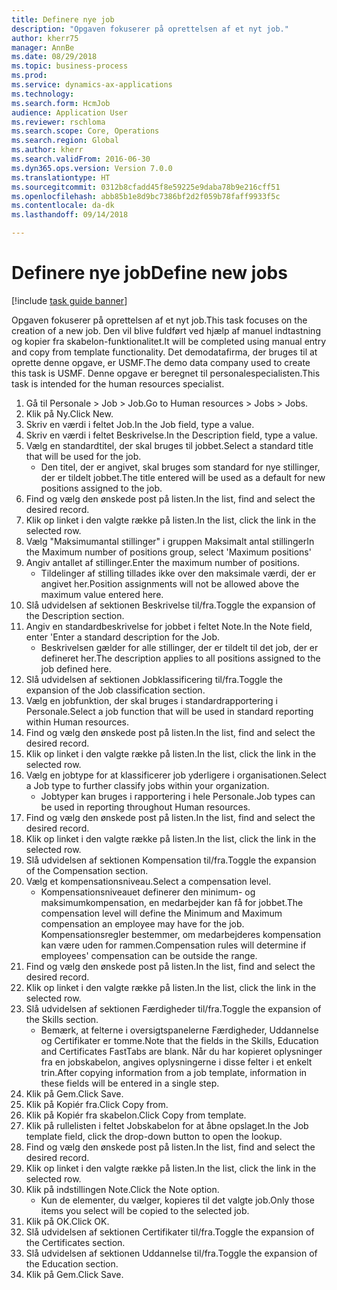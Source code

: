 ```yaml
--- 
title: Definere nye job
description: "Opgaven fokuserer på oprettelsen af et nyt job."
author: kherr75
manager: AnnBe
ms.date: 08/29/2018
ms.topic: business-process
ms.prod: 
ms.service: dynamics-ax-applications
ms.technology: 
ms.search.form: HcmJob
audience: Application User
ms.reviewer: rschloma
ms.search.scope: Core, Operations
ms.search.region: Global
ms.author: kherr
ms.search.validFrom: 2016-06-30
ms.dyn365.ops.version: Version 7.0.0
ms.translationtype: HT
ms.sourcegitcommit: 0312b8cfadd45f8e59225e9daba78b9e216cff51
ms.openlocfilehash: abb85b1e8d9bc7386bf2d2f059b78faff9933f5c
ms.contentlocale: da-dk
ms.lasthandoff: 09/14/2018

---
```

# <a name="define-new-jobs"></a><span data-ttu-id="ed71c-103">Definere nye job</span><span class="sxs-lookup"><span data-stu-id="ed71c-103">Define new jobs</span></span>

[!include [task guide banner](../../includes/task-guide-banner.md)]

<span data-ttu-id="ed71c-104">Opgaven fokuserer på oprettelsen af et nyt job.</span><span class="sxs-lookup"><span data-stu-id="ed71c-104">This task focuses on the creation of a new job.</span></span> <span data-ttu-id="ed71c-105">Den vil blive fuldført ved hjælp af manuel indtastning og kopier fra skabelon-funktionalitet.</span><span class="sxs-lookup"><span data-stu-id="ed71c-105">It will be completed using manual entry and copy from template functionality.</span></span> <span data-ttu-id="ed71c-106">Det demodatafirma, der bruges til at oprette denne opgave, er USMF.</span><span class="sxs-lookup"><span data-stu-id="ed71c-106">The demo data company used to create this task is USMF.</span></span> <span data-ttu-id="ed71c-107">Denne opgave er beregnet til personalespecialisten.</span><span class="sxs-lookup"><span data-stu-id="ed71c-107">This task is intended for the human resources specialist.</span></span>

1. <span data-ttu-id="ed71c-108">Gå til Personale > Job > Job.</span><span class="sxs-lookup"><span data-stu-id="ed71c-108">Go to Human resources > Jobs > Jobs.</span></span>
2. <span data-ttu-id="ed71c-109">Klik på Ny.</span><span class="sxs-lookup"><span data-stu-id="ed71c-109">Click New.</span></span>
3. <span data-ttu-id="ed71c-110">Skriv en værdi i feltet Job.</span><span class="sxs-lookup"><span data-stu-id="ed71c-110">In the Job field, type a value.</span></span>
4. <span data-ttu-id="ed71c-111">Skriv en værdi i feltet Beskrivelse.</span><span class="sxs-lookup"><span data-stu-id="ed71c-111">In the Description field, type a value.</span></span>
5. <span data-ttu-id="ed71c-112">Vælg en standardtitel, der skal bruges til jobbet.</span><span class="sxs-lookup"><span data-stu-id="ed71c-112">Select a standard title that will be used for the job.</span></span> 
    * <span data-ttu-id="ed71c-113">Den titel, der er angivet, skal bruges som standard for nye stillinger, der er tildelt jobbet.</span><span class="sxs-lookup"><span data-stu-id="ed71c-113">The title entered will be used as a default for new positions assigned to the job.</span></span>  
6. <span data-ttu-id="ed71c-114">Find og vælg den ønskede post på listen.</span><span class="sxs-lookup"><span data-stu-id="ed71c-114">In the list, find and select the desired record.</span></span>
7. <span data-ttu-id="ed71c-115">Klik op linket i den valgte række på listen.</span><span class="sxs-lookup"><span data-stu-id="ed71c-115">In the list, click the link in the selected row.</span></span>
8. <span data-ttu-id="ed71c-116">Vælg "Maksimumantal stillinger" i gruppen Maksimalt antal stillinger</span><span class="sxs-lookup"><span data-stu-id="ed71c-116">In the Maximum number of positions group, select 'Maximum positions'</span></span>
9. <span data-ttu-id="ed71c-117">Angiv antallet af stillinger.</span><span class="sxs-lookup"><span data-stu-id="ed71c-117">Enter the maximum number of positions.</span></span> 
    * <span data-ttu-id="ed71c-118">Tildelinger af stilling tillades ikke over den maksimale værdi, der er angivet her.</span><span class="sxs-lookup"><span data-stu-id="ed71c-118">Position assignments will not be allowed above the maximum value entered here.</span></span>  
10. <span data-ttu-id="ed71c-119">Slå udvidelsen af sektionen Beskrivelse til/fra.</span><span class="sxs-lookup"><span data-stu-id="ed71c-119">Toggle the expansion of the Description section.</span></span>
11. <span data-ttu-id="ed71c-120">Angiv en standardbeskrivelse for jobbet i feltet Note.</span><span class="sxs-lookup"><span data-stu-id="ed71c-120">In the Note field, enter 'Enter a standard description for the Job.</span></span>
    * <span data-ttu-id="ed71c-121">Beskrivelsen gælder for alle stillinger, der er tildelt til det job, der er defineret her.</span><span class="sxs-lookup"><span data-stu-id="ed71c-121">The description applies to all positions assigned to the job defined here.</span></span>  
12. <span data-ttu-id="ed71c-122">Slå udvidelsen af sektionen Jobklassificering til/fra.</span><span class="sxs-lookup"><span data-stu-id="ed71c-122">Toggle the expansion of the Job classification section.</span></span>
13. <span data-ttu-id="ed71c-123">Vælg en jobfunktion, der skal bruges i standardrapportering i Personale.</span><span class="sxs-lookup"><span data-stu-id="ed71c-123">Select a job function that will be used in standard reporting within Human resources.</span></span>
14. <span data-ttu-id="ed71c-124">Find og vælg den ønskede post på listen.</span><span class="sxs-lookup"><span data-stu-id="ed71c-124">In the list, find and select the desired record.</span></span>
15. <span data-ttu-id="ed71c-125">Klik op linket i den valgte række på listen.</span><span class="sxs-lookup"><span data-stu-id="ed71c-125">In the list, click the link in the selected row.</span></span>
16. <span data-ttu-id="ed71c-126">Vælg en jobtype for at klassificerer job yderligere i organisationen.</span><span class="sxs-lookup"><span data-stu-id="ed71c-126">Select a Job type to further classify jobs within your organization.</span></span> 
    * <span data-ttu-id="ed71c-127">Jobtyper kan bruges i rapportering i hele Personale.</span><span class="sxs-lookup"><span data-stu-id="ed71c-127">Job types can be used in reporting throughout Human resources.</span></span>  
17. <span data-ttu-id="ed71c-128">Find og vælg den ønskede post på listen.</span><span class="sxs-lookup"><span data-stu-id="ed71c-128">In the list, find and select the desired record.</span></span>
18. <span data-ttu-id="ed71c-129">Klik op linket i den valgte række på listen.</span><span class="sxs-lookup"><span data-stu-id="ed71c-129">In the list, click the link in the selected row.</span></span>
19. <span data-ttu-id="ed71c-130">Slå udvidelsen af sektionen Kompensation til/fra.</span><span class="sxs-lookup"><span data-stu-id="ed71c-130">Toggle the expansion of the Compensation section.</span></span>
20. <span data-ttu-id="ed71c-131">Vælg et kompensationsniveau.</span><span class="sxs-lookup"><span data-stu-id="ed71c-131">Select a compensation level.</span></span>
    * <span data-ttu-id="ed71c-132">Kompensationsniveauet definerer den minimum- og maksimumkompensation, en medarbejder kan få for jobbet.</span><span class="sxs-lookup"><span data-stu-id="ed71c-132">The compensation level will define the Minimum and Maximum compensation an employee may have for the job.</span></span> <span data-ttu-id="ed71c-133">Kompensationsregler bestemmer, om medarbejderes kompensation kan være uden for rammen.</span><span class="sxs-lookup"><span data-stu-id="ed71c-133">Compensation rules will determine if employees' compensation can be outside the range.</span></span>  
21. <span data-ttu-id="ed71c-134">Find og vælg den ønskede post på listen.</span><span class="sxs-lookup"><span data-stu-id="ed71c-134">In the list, find and select the desired record.</span></span>
22. <span data-ttu-id="ed71c-135">Klik op linket i den valgte række på listen.</span><span class="sxs-lookup"><span data-stu-id="ed71c-135">In the list, click the link in the selected row.</span></span>
23. <span data-ttu-id="ed71c-136">Slå udvidelsen af sektionen Færdigheder til/fra.</span><span class="sxs-lookup"><span data-stu-id="ed71c-136">Toggle the expansion of the Skills section.</span></span>
    * <span data-ttu-id="ed71c-137">Bemærk, at felterne i oversigtspanelerne Færdigheder, Uddannelse og Certifikater er tomme.</span><span class="sxs-lookup"><span data-stu-id="ed71c-137">Note that the fields in the Skills, Education and Certificates FastTabs are blank.</span></span> <span data-ttu-id="ed71c-138">Når du har kopieret oplysninger fra en jobskabelon, angives oplysningerne i disse felter i et enkelt trin.</span><span class="sxs-lookup"><span data-stu-id="ed71c-138">After copying information from a job template, information in these fields will be entered in a single step.</span></span>   
24. <span data-ttu-id="ed71c-139">Klik på Gem.</span><span class="sxs-lookup"><span data-stu-id="ed71c-139">Click Save.</span></span>
25. <span data-ttu-id="ed71c-140">Klik på Kopiér fra.</span><span class="sxs-lookup"><span data-stu-id="ed71c-140">Click Copy from.</span></span>
26. <span data-ttu-id="ed71c-141">Klik på Kopiér fra skabelon.</span><span class="sxs-lookup"><span data-stu-id="ed71c-141">Click Copy from template.</span></span>
27. <span data-ttu-id="ed71c-142">Klik på rullelisten i feltet Jobskabelon for at åbne opslaget.</span><span class="sxs-lookup"><span data-stu-id="ed71c-142">In the Job template field, click the drop-down button to open the lookup.</span></span>
28. <span data-ttu-id="ed71c-143">Find og vælg den ønskede post på listen.</span><span class="sxs-lookup"><span data-stu-id="ed71c-143">In the list, find and select the desired record.</span></span>
29. <span data-ttu-id="ed71c-144">Klik op linket i den valgte række på listen.</span><span class="sxs-lookup"><span data-stu-id="ed71c-144">In the list, click the link in the selected row.</span></span>
30. <span data-ttu-id="ed71c-145">Klik på indstillingen Note.</span><span class="sxs-lookup"><span data-stu-id="ed71c-145">Click the Note option.</span></span>
    * <span data-ttu-id="ed71c-146">Kun de elementer, du vælger, kopieres til det valgte job.</span><span class="sxs-lookup"><span data-stu-id="ed71c-146">Only those items you select will be copied to the selected job.</span></span>    
31. <span data-ttu-id="ed71c-147">Klik på OK.</span><span class="sxs-lookup"><span data-stu-id="ed71c-147">Click OK.</span></span>
32. <span data-ttu-id="ed71c-148">Slå udvidelsen af sektionen Certifikater til/fra.</span><span class="sxs-lookup"><span data-stu-id="ed71c-148">Toggle the expansion of the Certificates section.</span></span>
33. <span data-ttu-id="ed71c-149">Slå udvidelsen af sektionen Uddannelse til/fra.</span><span class="sxs-lookup"><span data-stu-id="ed71c-149">Toggle the expansion of the Education section.</span></span>
34. <span data-ttu-id="ed71c-150">Klik på Gem.</span><span class="sxs-lookup"><span data-stu-id="ed71c-150">Click Save.</span></span>


